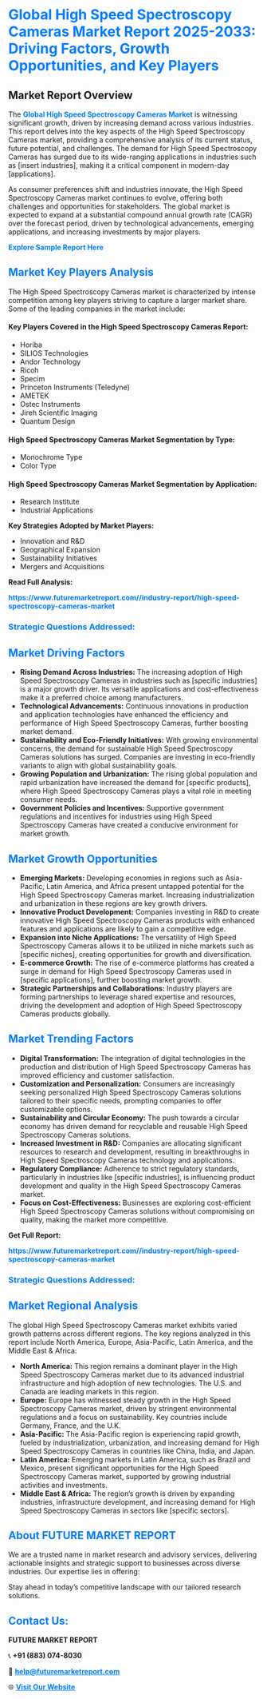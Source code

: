 <h1 style="color: #007BFF;">Global High Speed Spectroscopy Cameras Market Report 2025-2033: Driving Factors, Growth Opportunities, and Key Players</h1>

<section id="overview">
<h2>Market Report Overview</h2>
<p>The <a href="https://www.futuremarketreport.com//industry-report/high-speed-spectroscopy-cameras-market" style="color: #007BFF; text-decoration: none;"><strong>Global High Speed Spectroscopy Cameras Market</strong></a> is witnessing significant growth, driven by increasing demand across various industries. This report delves into the key aspects of the High Speed Spectroscopy Cameras market, providing a comprehensive analysis of its current status, future potential, and challenges. The demand for High Speed Spectroscopy Cameras has surged due to its wide-ranging applications in industries such as [insert industries], making it a critical component in modern-day [applications].</p>
<p>As consumer preferences shift and industries innovate, the High Speed Spectroscopy Cameras market continues to evolve, offering both challenges and opportunities for stakeholders. The global market is expected to expand at a substantial compound annual growth rate (CAGR) over the forecast period, driven by technological advancements, emerging applications, and increasing investments by major players.</p>
</section>

<section id="overview">
<p><a href="https://www.futuremarketreport.com//request-sample/reportId=82037" style="color: #007BFF; text-decoration: none;"><strong>Explore Sample Report Here</strong></a></p>
</section>

<section id="key-players">
<h2 style="color: #007BFF;">Market Key Players Analysis</h2>
<p>The High Speed Spectroscopy Cameras market is characterized by intense competition among key players striving to capture a larger market share. Some of the leading companies in the market include:</p>
<h4>Key Players Covered in the High Speed Spectroscopy Cameras Report:</h4>
<ul><li>Horiba</li><li>SILIOS Technologies</li><li>Andor Technology</li><li>Ricoh</li><li>Specim</li><li>Princeton Instruments (Teledyne)</li><li>AMETEK</li><li>Ostec Instruments</li><li>Jireh Scientific Imaging</li><li>Quantum Design</li></ul>
<h4>High Speed Spectroscopy Cameras Market Segmentation by Type:</h4>
<ul><li>Monochrome Type</li><li>Color Type</li></ul>

<h4>High Speed Spectroscopy Cameras Market Segmentation by Application:</h4>
<ul><li>Research Institute</li><li>Industrial Applications</li></ul>
<p><strong>Key Strategies Adopted by Market Players:</strong></p>
<ul>
<li>Innovation and R&D</li>
<li>Geographical Expansion</li>
<li>Sustainability Initiatives</li>
<li>Mergers and Acquisitions</li>
</ul>
</section>

<section>
<p><strong>Read Full Analysis: </strong></p><a href="https://www.futuremarketreport.com//industry-report/high-speed-spectroscopy-cameras-market" style="color: #007BFF; text-decoration: none;"><strong>https://www.futuremarketreport.com//industry-report/high-speed-spectroscopy-cameras-market</strong></a>
<h3 style="color: #007BFF;">Strategic Questions Addressed:</h3>
</section>

<section id="driving-factors">
<h2 style="color: #007BFF;">Market Driving Factors</h2>
<ul>
<li><strong>Rising Demand Across Industries:</strong> The increasing adoption of High Speed Spectroscopy Cameras in industries such as [specific industries] is a major growth driver. Its versatile applications and cost-effectiveness make it a preferred choice among manufacturers.</li>
<li><strong>Technological Advancements:</strong> Continuous innovations in production and application technologies have enhanced the efficiency and performance of High Speed Spectroscopy Cameras, further boosting market demand.</li>
<li><strong>Sustainability and Eco-Friendly Initiatives:</strong> With growing environmental concerns, the demand for sustainable High Speed Spectroscopy Cameras solutions has surged. Companies are investing in eco-friendly variants to align with global sustainability goals.</li>
<li><strong>Growing Population and Urbanization:</strong> The rising global population and rapid urbanization have increased the demand for [specific products], where High Speed Spectroscopy Cameras plays a vital role in meeting consumer needs.</li>
<li><strong>Government Policies and Incentives:</strong> Supportive government regulations and incentives for industries using High Speed Spectroscopy Cameras have created a conducive environment for market growth.</li>
</ul>
</section>

<section id="growth-opportunities">
<h2 style="color: #007BFF;">Market Growth Opportunities</h2>
<ul>
<li><strong>Emerging Markets:</strong> Developing economies in regions such as Asia-Pacific, Latin America, and Africa present untapped potential for the High Speed Spectroscopy Cameras market. Increasing industrialization and urbanization in these regions are key growth drivers.</li>
<li><strong>Innovative Product Development:</strong> Companies investing in R&D to create innovative High Speed Spectroscopy Cameras products with enhanced features and applications are likely to gain a competitive edge.</li>
<li><strong>Expansion into Niche Applications:</strong> The versatility of High Speed Spectroscopy Cameras allows it to be utilized in niche markets such as [specific niches], creating opportunities for growth and diversification.</li>
<li><strong>E-commerce Growth:</strong> The rise of e-commerce platforms has created a surge in demand for High Speed Spectroscopy Cameras used in [specific applications], further boosting market growth.</li>
<li><strong>Strategic Partnerships and Collaborations:</strong> Industry players are forming partnerships to leverage shared expertise and resources, driving the development and adoption of High Speed Spectroscopy Cameras products globally.</li>
</ul>
</section>

<section id="trending-factors">
<h2 style="color: #007BFF;">Market Trending Factors</h2>
<ul>
<li><strong>Digital Transformation:</strong> The integration of digital technologies in the production and distribution of High Speed Spectroscopy Cameras has improved efficiency and customer satisfaction.</li>
<li><strong>Customization and Personalization:</strong> Consumers are increasingly seeking personalized High Speed Spectroscopy Cameras solutions tailored to their specific needs, prompting companies to offer customizable options.</li>
<li><strong>Sustainability and Circular Economy:</strong> The push towards a circular economy has driven demand for recyclable and reusable High Speed Spectroscopy Cameras solutions.</li>
<li><strong>Increased Investment in R&D:</strong> Companies are allocating significant resources to research and development, resulting in breakthroughs in High Speed Spectroscopy Cameras technology and applications.</li>
<li><strong>Regulatory Compliance:</strong> Adherence to strict regulatory standards, particularly in industries like [specific industries], is influencing product development and quality in the High Speed Spectroscopy Cameras market.</li>
<li><strong>Focus on Cost-Effectiveness:</strong> Businesses are exploring cost-efficient High Speed Spectroscopy Cameras solutions without compromising on quality, making the market more competitive.</li>
</ul>
</section>

<section>
<p><strong>Get Full Report: </strong></p><a href="https://www.futuremarketreport.com//industry-report/high-speed-spectroscopy-cameras-market" style="color: #007BFF; text-decoration: none;"><strong>https://www.futuremarketreport.com//industry-report/high-speed-spectroscopy-cameras-market</strong></a>
<h3 style="color: #007BFF;">Strategic Questions Addressed:</h3>
</section>


<section id="regional-analysis">
<h2 style="color: #007BFF;">Market Regional Analysis</h2>
<p>The global High Speed Spectroscopy Cameras market exhibits varied growth patterns across different regions. The key regions analyzed in this report include North America, Europe, Asia-Pacific, Latin America, and the Middle East & Africa:</p>
<ul>
<li><strong>North America:</strong> This region remains a dominant player in the High Speed Spectroscopy Cameras market due to its advanced industrial infrastructure and high adoption of new technologies. The U.S. and Canada are leading markets in this region.</li>
<li><strong>Europe:</strong> Europe has witnessed steady growth in the High Speed Spectroscopy Cameras market, driven by stringent environmental regulations and a focus on sustainability. Key countries include Germany, France, and the U.K.</li>
<li><strong>Asia-Pacific:</strong> The Asia-Pacific region is experiencing rapid growth, fueled by industrialization, urbanization, and increasing demand for High Speed Spectroscopy Cameras in countries like China, India, and Japan.</li>
<li><strong>Latin America:</strong> Emerging markets in Latin America, such as Brazil and Mexico, present significant opportunities for the High Speed Spectroscopy Cameras market, supported by growing industrial activities and investments.</li>
<li><strong>Middle East & Africa:</strong> The region’s growth is driven by expanding industries, infrastructure development, and increasing demand for High Speed Spectroscopy Cameras in sectors like [specific sectors].</li>
</ul>
</section>

<footer>
<h2 style="color: #007BFF;">About FUTURE MARKET REPORT</h2>
<p>We are a trusted name in market research and advisory services, delivering actionable insights and strategic support to businesses across diverse industries. Our expertise lies in offering:</p>

<p>Stay ahead in today’s competitive landscape with our tailored research solutions.</p>

<h2 style="color: #007BFF;">Contact Us:</h2>
<p><strong>FUTURE MARKET REPORT</strong></p>
<p>📞 <strong>+91 (883) 074-8030</strong></p>
<p>📧 <strong><a href="mailto:help@futuremarketreport.com" style="color: #007BFF;">help@futuremarketreport.com</a></strong></p>
<p>🌐 <strong><a href="https://www.futuremarketreport.com/" style="color: #007BFF;">Visit Our Website</a></strong></p>
</footer>